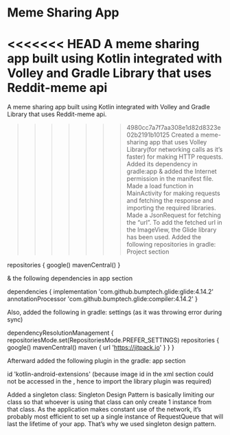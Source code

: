 # Meme Sharing App
<<<<<<< HEAD
 A meme sharing app built using Kotlin integrated with Volley and Gradle Library that uses Reddit-meme api
=======
 A meme sharing app built using Kotlin integrated with Volley and Gradle Library that uses Reddit-meme api.
 
>>>>>>> 4980cc7a7f7aa308e1d82d8323e02b2191b10125
 Created a meme-sharing app that uses Volley Library(for networking calls as it’s faster) for making HTTP requests. Added its dependency in gradle:app & added the Internet permission in the manifest file.
Made a load function in MainActivity for making requests and fetching the response and importing the required libraries.
Made a JsonRequest for fetching the “url”.
To add the fetched url in the ImageView, the Glide library has been used. Added the following 
repositories in gradle: Project section

repositories {
  google()
  mavenCentral()
}

& the following dependencies in app section

dependencies {
  implementation 'com.github.bumptech.glide:glide:4.14.2'
  annotationProcessor 'com.github.bumptech.glide:compiler:4.14.2'
}

Also, added the following in gradle: settings (as it was throwing error during sync)

dependencyResolutionManagement {
   repositoriesMode.set(RepositoriesMode.PREFER_SETTINGS)
   repositories {
       google()
       mavenCentral()
       maven { url 'https://jitpack.io' }
   }
}

Afterward added the following plugin in the gradle: app section 

id 'kotlin-android-extensions' (because image id in the xml section could not be accessed in the , hence to import the library plugin was required)

Added a singleton class:
Singleton Design Pattern is basically limiting our class so that whoever is using that class can only create 1 instance from that class.
As the application makes constant use of the network, it’s probably most efficient to set up a single instance of RequestQueue that will last the lifetime of your app. That’s why we used singleton design pattern.
